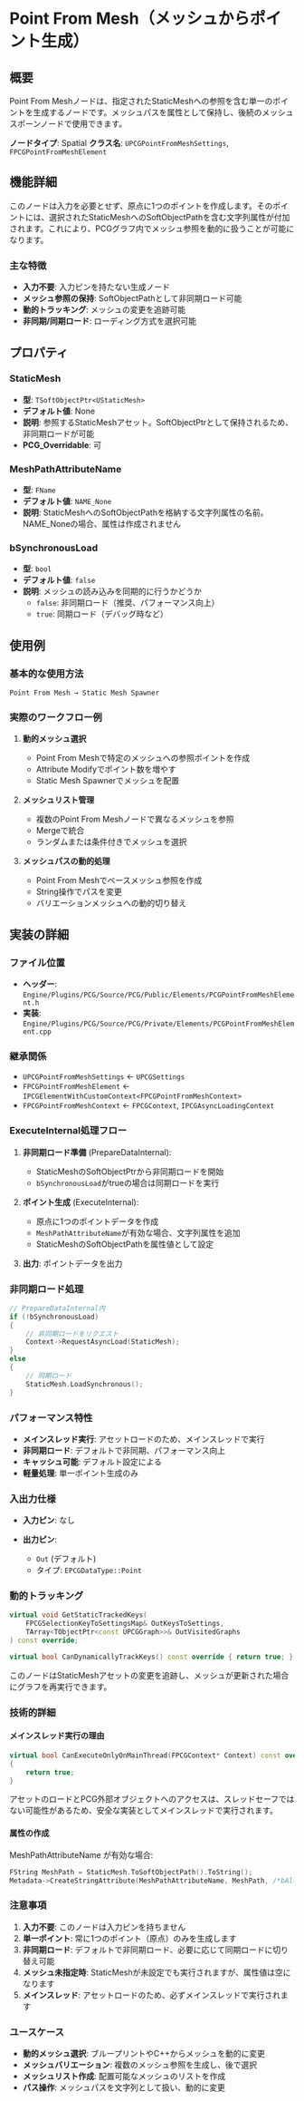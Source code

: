 # Point From Mesh（メッシュからポイント生成）

## 概要

Point From Meshノードは、指定されたStaticMeshへの参照を含む単一のポイントを生成するノードです。メッシュパスを属性として保持し、後続のメッシュスポーンノードで使用できます。

**ノードタイプ**: Spatial
**クラス名**: `UPCGPointFromMeshSettings`, `FPCGPointFromMeshElement`

## 機能詳細

このノードは入力を必要とせず、原点に1つのポイントを作成します。そのポイントには、選択されたStaticMeshへのSoftObjectPathを含む文字列属性が付加されます。これにより、PCGグラフ内でメッシュ参照を動的に扱うことが可能になります。

### 主な特徴

- **入力不要**: 入力ピンを持たない生成ノード
- **メッシュ参照の保持**: SoftObjectPathとして非同期ロード可能
- **動的トラッキング**: メッシュの変更を追跡可能
- **非同期/同期ロード**: ローディング方式を選択可能

## プロパティ

### StaticMesh
- **型**: `TSoftObjectPtr<UStaticMesh>`
- **デフォルト値**: None
- **説明**: 参照するStaticMeshアセット。SoftObjectPtrとして保持されるため、非同期ロードが可能
- **PCG_Overridable**: 可

### MeshPathAttributeName
- **型**: `FName`
- **デフォルト値**: `NAME_None`
- **説明**: StaticMeshへのSoftObjectPathを格納する文字列属性の名前。NAME_Noneの場合、属性は作成されません

### bSynchronousLoad
- **型**: `bool`
- **デフォルト値**: `false`
- **説明**: メッシュの読み込みを同期的に行うかどうか
  - `false`: 非同期ロード（推奨、パフォーマンス向上）
  - `true`: 同期ロード（デバッグ時など）

## 使用例

### 基本的な使用方法

```
Point From Mesh → Static Mesh Spawner
```

### 実際のワークフロー例

1. **動的メッシュ選択**
   - Point From Meshで特定のメッシュへの参照ポイントを作成
   - Attribute Modifyでポイント数を増やす
   - Static Mesh Spawnerでメッシュを配置

2. **メッシュリスト管理**
   - 複数のPoint From Meshノードで異なるメッシュを参照
   - Mergeで統合
   - ランダムまたは条件付きでメッシュを選択

3. **メッシュパスの動的処理**
   - Point From Meshでベースメッシュ参照を作成
   - String操作でパスを変更
   - バリエーションメッシュへの動的切り替え

## 実装の詳細

### ファイル位置
- **ヘッダー**: `Engine/Plugins/PCG/Source/PCG/Public/Elements/PCGPointFromMeshElement.h`
- **実装**: `Engine/Plugins/PCG/Source/PCG/Private/Elements/PCGPointFromMeshElement.cpp`

### 継承関係
- `UPCGPointFromMeshSettings` ← `UPCGSettings`
- `FPCGPointFromMeshElement` ← `IPCGElementWithCustomContext<FPCGPointFromMeshContext>`
- `FPCGPointFromMeshContext` ← `FPCGContext`, `IPCGAsyncLoadingContext`

### ExecuteInternal処理フロー

1. **非同期ロード準備** (PrepareDataInternal):
   - StaticMeshのSoftObjectPtrから非同期ロードを開始
   - `bSynchronousLoad`がtrueの場合は同期ロードを実行

2. **ポイント生成** (ExecuteInternal):
   - 原点に1つのポイントデータを作成
   - `MeshPathAttributeName`が有効な場合、文字列属性を追加
   - StaticMeshのSoftObjectPathを属性値として設定

3. **出力**: ポイントデータを出力

### 非同期ロード処理

```cpp
// PrepareDataInternal内
if (!bSynchronousLoad)
{
    // 非同期ロードをリクエスト
    Context->RequestAsyncLoad(StaticMesh);
}
else
{
    // 同期ロード
    StaticMesh.LoadSynchronous();
}
```

### パフォーマンス特性

- **メインスレッド実行**: アセットロードのため、メインスレッドで実行
- **非同期ロード**: デフォルトで非同期、パフォーマンス向上
- **キャッシュ可能**: デフォルト設定による
- **軽量処理**: 単一ポイント生成のみ

### 入出力仕様

- **入力ピン**: なし

- **出力ピン**:
  - `Out` (デフォルト)
  - タイプ: `EPCGDataType::Point`

### 動的トラッキング

```cpp
virtual void GetStaticTrackedKeys(
    FPCGSelectionKeyToSettingsMap& OutKeysToSettings,
    TArray<TObjectPtr<const UPCGGraph>>& OutVisitedGraphs
) const override;

virtual bool CanDynamicallyTrackKeys() const override { return true; }
```

このノードはStaticMeshアセットの変更を追跡し、メッシュが更新された場合にグラフを再実行できます。

### 技術的詳細

#### メインスレッド実行の理由
```cpp
virtual bool CanExecuteOnlyOnMainThread(FPCGContext* Context) const override
{
    return true;
}
```

アセットのロードとPCG外部オブジェクトへのアクセスは、スレッドセーフではない可能性があるため、安全な実装としてメインスレッドで実行されます。

#### 属性の作成

MeshPathAttributeName が有効な場合:
```cpp
FString MeshPath = StaticMesh.ToSoftObjectPath().ToString();
Metadata->CreateStringAttribute(MeshPathAttributeName, MeshPath, /*bAllowsInterpolation=*/false);
```

### 注意事項

1. **入力不要**: このノードは入力ピンを持ちません
2. **単一ポイント**: 常に1つのポイント（原点）のみを生成します
3. **非同期ロード**: デフォルトで非同期ロード、必要に応じて同期ロードに切り替え可能
4. **メッシュ未指定時**: StaticMeshが未設定でも実行されますが、属性値は空になります
5. **メインスレッド**: アセットロードのため、必ずメインスレッドで実行されます

### ユースケース

- **動的メッシュ選択**: ブループリントやC++からメッシュを動的に変更
- **メッシュバリエーション**: 複数のメッシュ参照を生成し、後で選択
- **メッシュリスト作成**: 配置可能なメッシュのリストを作成
- **パス操作**: メッシュパスを文字列として扱い、動的に変更
